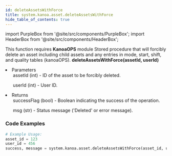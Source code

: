 ```yaml
---
id: deleteAssetsWithForce
title: system.kanoa.asset.deleteAssetsWithForce
hide_table_of_contents: true
---
```


import PurpleBox from '@site/src/components/PurpleBox';
import HeaderBox from '@site/src/components/HeaderBox';

<PurpleBox>This function requires <b>KanoaOPS</b> module</PurpleBox>
<HeaderBox header="Description">Stored procedure that will forcibly delete an asset including child assets and any entries in mode, start, shift, and quality tables (kanoaOPS).</HeaderBox>
<HeaderBox header="Syntax">
    <b>deleteAssetsWithForce(assetId, userId)</b>
    <li> Parameters <br />
        <ul>assetId (int) - ID of the asset to be forcibly deleted.</ul>
        <ul>userId (int) - User ID.</ul>
    </li>
    <li> Returns <br />
        <ul>successFlag (bool) - Boolean indicating the success of the operation.</ul>
        <ul>msg (str) - Status message ('Deleted' or error message).</ul>
    </li>
</HeaderBox>

### Code Examples

```python
# Example Usage:
asset_id = 123
user_id = 456
success, message = system.kanoa.asset.deleteAssetsWithForce(asset_id, user_id)

